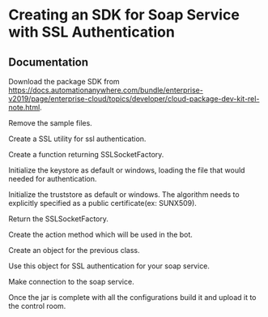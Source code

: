 
# Creating an SDK for Soap Service with SSL Authentication







## Documentation

Download the package SDK from https://docs.automationanywhere.com/bundle/enterprise-v2019/page/enterprise-cloud/topics/developer/cloud-package-dev-kit-rel-note.html.

Remove the sample files.

Create a SSL utility for ssl authentication.

Create a function returning SSLSocketFactory.

Initialize the keystore as default or windows, loading the file that would needed for authentication.

Initialize the truststore as default or windows. The algorithm needs to explicitly specified as a public certificate(ex: SUNX509).

Return the SSLSocketFactory.

Create the action method which will be used in the bot.

Create an object for the previous class.

Use this object for SSL authentication for your soap service.

Make connection to the soap service.

Once the jar is complete with all the configurations build it and upload it to the control room.



